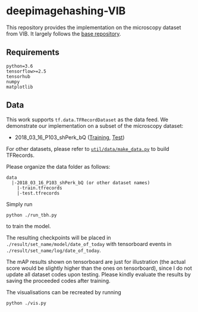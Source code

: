 # deepimagehashing-VIB

This repository provides the implementation on the microscopy dataset from VIB. It largely follows the [base repository](https://github.com/maximverwilst/deepimagehashing-VAE).

## Requirements
```angular2
python=3.6
tensorflow>=2.5
tensorhub
numpy
matplotlib
```

## Data
This work supports `tf.data.TFRecordDataset` as the data feed. 
We demonstrate our implementation on a subset of the microscopy dataset:
* 2018_03_16_P103_shPerk_bQ ([Training](https://drive.google.com/file/d/1zxzUlab0NxMSIQ8H3428ox07pUIItjEt/view?usp=sharing), [Test](https://drive.google.com/file/d/1qnbg5KkB3yDQT-cSHmnZuL0UifpU9KJG/view?usp=sharing))

For other datasets, please refer to [`util/data/make_data.py`](./util/data/make_data.py) to build TFRecords.

Please organize the data folder as follows:
```angular2
data
  |-2018_03_16_P103_shPerk_bQ (or other dataset names)
    |-train.tfrecords
    |-test.tfrecords
```

Simply run
```angular2
python ./run_tbh.py
```
to train the model.

The resulting checkpoints will be placed in `./result/set_name/model/date_of_today` with tensorboard events in `./result/set_name/log/date_of_today`.

The mAP results shown on tensorboard are just for illustration (the actual score would be slightly higher than the ones on tensorboard), 
since I do not update all dataset codes upon testing. Please kindly evaluate the results by saving the proceeded codes after training.


The visualisations can be recreated by running
```angular2
python ./vis.py
```
